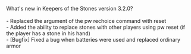 What's new in Keepers of the Stones version 3.2.0?<br />
<br />- Replaced the argument of the pw rechoice command with reset
<br />- Added the ability to replace stones with other players using pw reset (if the player has a stone in his hand)
<br />- [Bugfix] Fixed a bug when batteries were used and replaced ordinary armor